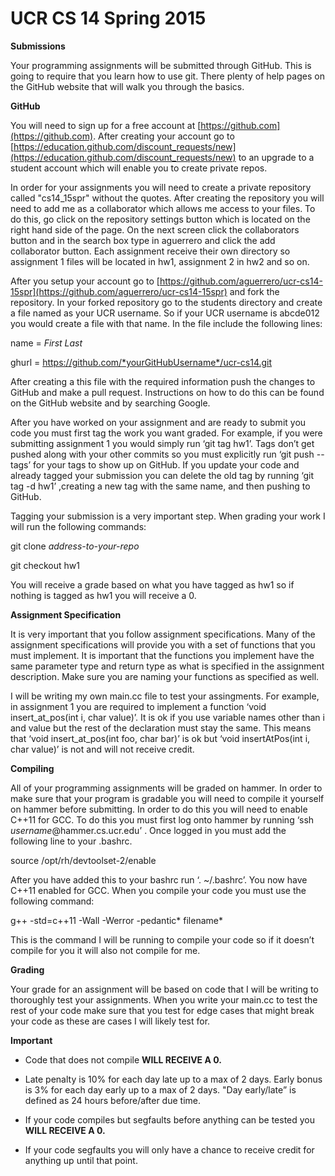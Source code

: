 # UCR CS 14 Spring 2015

**Submissions**

Your programming assignments will be submitted through GitHub. This is going to require that you learn how to use git. There plenty of help pages on the GitHub website that will walk you through the basics.

**GitHub**

You will need to sign up for a free account at [https://github.com](https://github.com). After creating your account go to [https://education.github.com/discount_requests/new](https://education.github.com/discount_requests/new) to an upgrade to a student account which will enable you to create private repos.

In order for your assignments you will need to create a private repository called "cs14_15spr" without the quotes. After creating the repository you will need to add me as a collaborator which allows me access to your files. To do this, go click on the repository settings button which is located on the right hand side of the page. On the next screen click the collaborators button and in the search box type in aguerrero and click the add collaborator button. Each assignment receive their own directory so assignment 1 files will be located in hw1, assignment 2 in hw2 and so on.

After you setup your account go to [https://github.com/aguerrero/ucr-cs14-15spr](https://github.com/aguerrero/ucr-cs14-15spr) and fork the repository. In your forked repository go to the students directory and create a file named as your UCR username. So if your UCR username is abcde012 you would create a file with that name. In the file include the following lines:

name = *First Last*

ghurl = https://github.com/*yourGitHubUsername*/ucr-cs14.git

After creating a this file with the required information push the changes to GitHub and make a pull request. Instructions on how to do this can be found on the GitHub website and by searching Google.

After you have worked on your assignment and are ready to submit you code you must first tag the work you want graded. For example, if you were submitting assignment 1 you would simply run ‘git tag hw1’. Tags don’t get pushed along with your other commits so you must explicitly run ‘git push --tags’ for your tags to show up on GitHub. If you update your code and already tagged your submission you can delete the old tag by running ‘git tag -d hw1’ ,creating a new tag with the same name, and then pushing to GitHub.

Tagging your submission is a very important step. When grading your work I will run the following commands:

git clone *address-to-your-repo*

git checkout hw1

You will receive a grade based on what you have tagged as hw1 so if nothing is tagged as hw1 you will receive a 0.

**Assignment Specification**

It is very important that you follow assignment specifications. Many of the assignment specifications will provide you with a set of functions that you must implement. It is important that the functions you implement have the same parameter type and return type as what is specified in the assignment description. Make sure you are naming your functions as specified as well.

I will be writing my own main.cc file to test your assingments. For example, in assignment 1 you are required to implement a function ‘void insert_at_pos(int i, char value)’. It is ok if you use variable names other than i and value but the rest of the declaration must stay the same. This means that ‘void insert_at_pos(int foo, char bar)’ is ok but ‘void insertAtPos(int i, char value)’ is not and will not receive credit.

**Compiling**

All of your programming assignments will be graded on hammer. In order to make sure that your program is gradable you will need to compile it yourself on hammer before submitting. In order to do this you will need to enable C++11 for GCC. To do this you must first log onto hammer by running ‘ssh *username*@hammer.cs.ucr.edu’ . Once logged in you must add the following line to your .bashrc.

source /opt/rh/devtoolset-2/enable

After you have added this to your bashrc run ‘. ~/.bashrc’. You now have C++11 enabled for GCC. When you compile your code you must use the following command:

g++ -std=c++11 -Wall -Werror -pedantic* filename*

This is the command I will be running to compile your code so if it doesn’t compile for you it will also not compile for me.

**Grading**

Your grade for an assignment will be based on code that I will be writing to thoroughly test your assignments. When you write your main.cc to test the rest of your code make sure that you test for edge cases that might break your code as these are cases I will likely test for.

**Important**

* Code that does not compile **WILL RECEIVE A 0.**

* Late penalty is 10% for each day late up to a max of 2 days. Early bonus is 3% for each day early up to a max of 2 days. "Day early/late” is defined as 24 hours before/after due time.

* If your code compiles but segfaults before anything can be tested you **WILL RECEIVE A 0.**

* If your code segfaults you will only have a chance to receive credit for anything up until that point.

